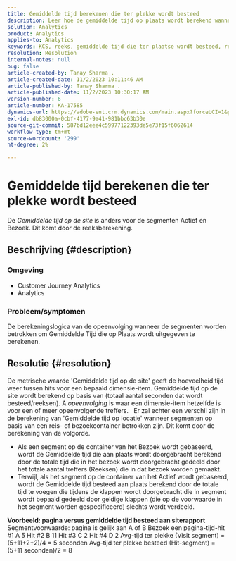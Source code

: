 ```yaml
---
title: Gemiddelde tijd berekenen die ter plekke wordt besteed
description: Leer hoe de gemiddelde tijd op plaats wordt berekend wanneer de segmenten die op de container van het Actief of van het Bezoek worden gebaseerd betrokken zijn.
solution: Analytics
product: Analytics
applies-to: Analytics
keywords: KCS, reeks, gemiddelde tijd die ter plaatse wordt besteed, reekslogica
resolution: Resolution
internal-notes: null
bug: false
article-created-by: Tanay Sharma .
article-created-date: 11/2/2023 10:11:46 AM
article-published-by: Tanay Sharma .
article-published-date: 11/2/2023 10:30:17 AM
version-number: 6
article-number: KA-17585
dynamics-url: https://adobe-ent.crm.dynamics.com/main.aspx?forceUCI=1&pagetype=entityrecord&etn=knowledgearticle&id=233d9035-6879-ee11-8179-6045bd006149
exl-id: db83000a-0cbf-4177-9a41-981bbc63b30e
source-git-commit: 587bd12eee4c59977122393de5e73f15f6062614
workflow-type: tm+mt
source-wordcount: '299'
ht-degree: 2%

---
```


# Gemiddelde tijd berekenen die ter plekke wordt besteed


De *Gemiddelde tijd op de site* is anders voor de segmenten Actief en Bezoek. Dit komt door de reeksberekening.

## Beschrijving {#description}


### Omgeving

- Customer Journey Analytics
- Analytics




### Probleem/symptomen

De berekeningslogica van de opeenvolging wanneer de segmenten worden betrokken om Gemiddelde Tijd die op Plaats wordt uitgegeven te berekenen.


## Resolutie {#resolution}


De metrische waarde &#39;Gemiddelde tijd op de site&#39; geeft de hoeveelheid tijd weer tussen hits voor een bepaald dimensie-item. Gemiddelde tijd op de site wordt berekend op basis van (totaal aantal seconden dat wordt besteed/reeksen). A *opeenvolging* is waar een dimensie-item hetzelfde is voor een of meer opeenvolgende treffers.
 
Er zal echter een verschil zijn in de berekening van &#39;Gemiddelde tijd op locatie&#39; wanneer segmenten op basis van een reis- of bezoekcontainer betrokken zijn. Dit komt door de berekening van de volgorde.

- Als een segment op de container van het Bezoek wordt gebaseerd, wordt de Gemiddelde tijd die aan plaats wordt doorgebracht berekend door de totale tijd die in het bezoek wordt doorgebracht gedeeld door het totale aantal treffers (Reeksen) die in dat bezoek worden gemaakt.
- Terwijl, als het segment op de container van het Actief wordt gebaseerd, wordt de Gemiddelde tijd besteed aan plaats berekend door de totale tijd te voegen die tijdens de klappen wordt doorgebracht die in segment wordt bepaald gedeeld door geldige klappen (die op de voorwaarde in het segment worden gespecificeerd) slechts wordt verdeeld.


<b>Voorbeeld: pagina versus gemiddelde tijd besteed aan siterapport</b>
 
Segmentvoorwaarde: pagina is gelijk aan A of B Bezoek een pagina-tijd-hit #1 A 5 Hit #2 B 11 Hit #3 C 2 Hit #4 D 2 Avg-tijd ter plekke (Visit segment) = (5+11+2+2)/4 = 5 seconden Avg-tijd ter plekke besteed (Hit-segment) = (5+11 seconden)/2 = 8
